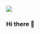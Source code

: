 <img src="https://capsule-render.vercel.app/api?type=waving&color=auto&height=300&section=header&text=capsule%20render&fontSize=90" />

### Hi there 👋

<!--
**l22j/l22j** is a ✨ _special_ ✨ repository because its `README.md` (this file) appears on your GitHub profile.

Here are some ideas to get you started:

- 🔭 I’m currently working on ...
- 🌱 I’m currently learning ...
- 👯 I’m looking to collaborate on ...
- 🤔 I’m looking for help with ...
- 💬 Ask me about ...
- 📫 How to reach me: ...
- 😄 Pronouns: ...
- ⚡ Fun fact: ...
-->
